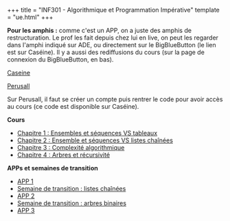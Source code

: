 +++
title = "INF301 - Algorithmique et Programmation Impérative"
template = "ue.html"
+++

**Pour les amphis :** comme c'est un APP, on a juste des amphis de restructuration.
Le prof les fait depuis chez lui en live, on peut les regarder dans l'amphi indiqué sur ADE,
ou directement sur le BigBlueButton (le lien est sur Caséine). Il y a aussi des rediffusions
du cours (sur la page de connexion du BigBlueButton, en bas).

[Caseine](https://moodle.caseine.org/course/view.php?id=72)

[Perusall](https://app.perusall.com/)

Sur Perusall, il faut se créer un compte puis rentrer le code pour avoir accès au cours (ce code est disponible sur Caséine).

**Cours**

- [Chapitre 1 : Ensembles et séquences VS tableaux](/min/inf301/inf301-ch01-ensembles-sequences-tableaux.pdf)
- [Chapitre 2 : Ensemble et séquences VS listes chaînées](/min/inf301/inf301-ch01-sequences-listes-chainees.pdf)
- [Chapitre 3 : Complexité algorithmique](/min/inf301/inf301-ch03-complexite.pdf)
- [Chapitre 4 : Arbres et récursivité](/min/inf301/inf301-ch04-arbres.pdf)

**APPs et semaines de transition**

- [APP 1](/min/inf301/inf301-app1.pdf)
- [Semaine de transition : listes chaînées](/min/inf301/inf301-transition-liste-chainees.pdf)
- [APP 2](/min/inf301/inf301-app2.pdf)
- [Semaine de transition : arbres binaires](/min/inf301/inf301-transition-arbres.pdf)
- [APP 3](/min/inf301/inf301-app3.pdf)
